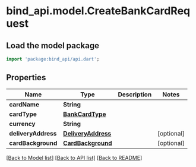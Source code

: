 # bind_api.model.CreateBankCardRequest

## Load the model package
```dart
import 'package:bind_api/api.dart';
```

## Properties
Name | Type | Description | Notes
------------ | ------------- | ------------- | -------------
**cardName** | **String** |  | 
**cardType** | [**BankCardType**](BankCardType.md) |  | 
**currency** | **String** |  | 
**deliveryAddress** | [**DeliveryAddress**](DeliveryAddress.md) |  | [optional] 
**cardBackground** | [**CardBackground**](CardBackground.md) |  | [optional] 

[[Back to Model list]](../README.md#documentation-for-models) [[Back to API list]](../README.md#documentation-for-api-endpoints) [[Back to README]](../README.md)


